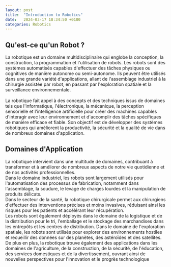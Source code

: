 ```yaml
---
layout: post
title:  "Introduction to Robotics"
date:   2024-03-17 18:34:50 +0100
categories: Robotics
---
```

<link rel="stylesheet" href="https://picorba.github.io/Rapport-veille-technologique/assets/css/theme_dark.css">


## Qu'est-ce qu'un Robot ?
<div class=texte>

La robotique est un domaine multidisciplinaire qui englobe la conception, la construction, la programmation et l'utilisation de robots. Les robots sont des systèmes automatisés capables d'effectuer des tâches physiques ou cognitives de manière autonome ou semi-autonome. Ils peuvent être utilisés dans une grande variété d'applications, allant de l'assemblage industriel à la chirurgie assistée par robot, en passant par l'exploration spatiale et la surveillance environnementale.<br><br>
 La robotique fait appel à des concepts et des techniques issus de domaines tels que l'informatique, l'électronique, la mécanique, la perception sensorielle et l'intelligence artificielle pour créer des machines capables d'interagir avec leur environnement et d'accomplir des tâches spécifiques de manière efficace et fiable. Son objectif est de développer des systèmes robotiques qui améliorent la productivité, la sécurité et la qualité de vie dans de nombreux domaines d'application.
</div>

## Domaines d'Application
<div class=texte>

La robotique intervient dans une multitude de domaines, contribuant à transformer et à améliorer de nombreux aspects de notre vie quotidienne et de nos activités professionnelles. 
<br>Dans le domaine industriel, les robots sont largement utilisés pour l'automatisation des processus de fabrication, notamment dans l'assemblage, la soudure, le levage de charges lourdes et la manipulation de produits délicats.
<br> Dans le secteur de la santé, la robotique chirurgicale permet aux chirurgiens d'effectuer des interventions précises et moins invasives, réduisant ainsi les risques pour les patients et accélérant leur récupération.
<br>  Les robots sont également déployés dans le domaine de la logistique et de la distribution pour le tri, l'emballage et le stockage des marchandises dans les entrepôts et les centres de distribution. Dans le domaine de l'exploration spatiale, les robots sont utilisés pour explorer des environnements hostiles et recueillir des données sur des planètes, des astéroïdes et des satellites.
<br>  De plus en plus, la robotique trouve également des applications dans les domaines de l'agriculture, de la construction, de la sécurité, de l'éducation, des services domestiques et de la divertissement, ouvrant ainsi de nouvelles perspectives pour l'innovation et le progrès technologique
</div>